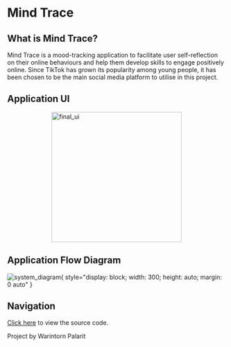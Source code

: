# Mind Trace

## What is Mind Trace?
Mind Trace is a mood-tracking application to facilitate user self-reflection on their online behaviours and help them develop skills to engage positively online. Since TikTok has grown its popularity among young people, it has been chosen to be the main social media platform to utilise in this project.

## Application UI
<img width="913" alt="final_ui" src="https://github.com/wwplr/MindTrace/assets/98458713/5b077c1e-9949-438d-9cc8-e529940084b5" style="display: block; width: 300; height: auto; margin: 0 auto">

## Application Flow Diagram
![system_diagram](https://github.com/wwplr/MindTrace/assets/98458713/3e7cf4f4-149e-499f-9a6f-9e01d1f3d025){ style="display: block; width: 300; height: auto; margin: 0 auto" }


## Navigation
[Click here](mind_trace/lib) to view the source code.

Project by Warintorn Palarit
